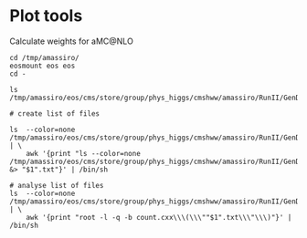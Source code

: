 Plot tools
====

Calculate weights for aMC@NLO

    cd /tmp/amassiro/
    eosmount eos eos
    cd -
    
    ls /tmp/amassiro/eos/cms/store/group/phys_higgs/cmshww/amassiro/RunII/GenDumper/
    
    # create list of files
    
    ls  --color=none  /tmp/amassiro/eos/cms/store/group/phys_higgs/cmshww/amassiro/RunII/GenDumper/ | \
        awk '{print "ls --color=none /tmp/amassiro/eos/cms/store/group/phys_higgs/cmshww/amassiro/RunII/GenDumper/"$1"/*/*/*/GEN*.root &> "$1".txt"}' | /bin/sh
        
    # analyse list of files
    ls  --color=none /tmp/amassiro/eos/cms/store/group/phys_higgs/cmshww/amassiro/RunII/GenDumper/ | \
        awk '{print "root -l -q -b count.cxx\\\(\\\""$1".txt\\\"\\\)"}' | /bin/sh
    
    
        
